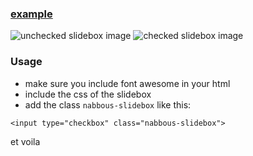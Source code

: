 ### [example](https://jsfiddle.net/jefhmznp/)
![unchecked slidebox image](https://i.imgur.com/KovDQBR.png)
![checked slidebox image](https://i.imgur.com/RKXEOjZ.png)


### Usage

- make sure you include font awesome in your html
- include the css of the slidebox
- add the class `nabbous-slidebox` like this:

`<input type="checkbox" class="nabbous-slidebox">`
    
et voila
